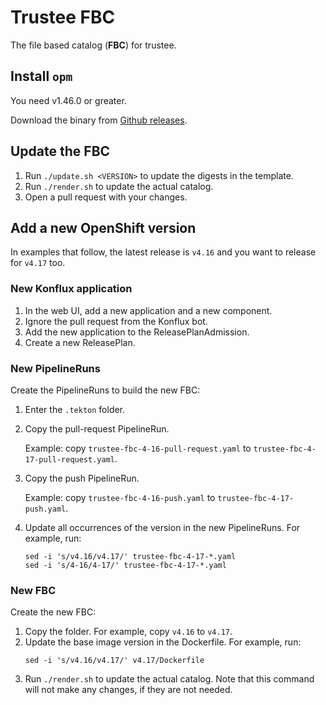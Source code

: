 # Trustee FBC

The file based catalog (**FBC**) for trustee.


## Install `opm`

You need v1.46.0 or greater.

Download the binary from [Github releases](https://github.com/operator-framework/operator-registry/releases).


## Update the FBC

1. Run `./update.sh <VERSION>` to update the digests in the template.
1. Run `./render.sh` to update the actual catalog.
1. Open a pull request with your changes.


## Add a new OpenShift version

In examples that follow, the latest release is `v4.16` and you want to release for `v4.17` too.

### New Konflux application

1. In the web UI, add a new application and a new component.
1. Ignore the pull request from the Konflux bot.
1. Add the new application to the ReleasePlanAdmission.
1. Create a new ReleasePlan.

### New PipelineRuns

Create the PipelineRuns to build the new FBC:
1. Enter the `.tekton` folder.
1. Copy the pull-request PipelineRun.

   Example: copy `trustee-fbc-4-16-pull-request.yaml` to `trustee-fbc-4-17-pull-request.yaml`.

1. Copy the push PipelineRun.

   Example: copy `trustee-fbc-4-16-push.yaml` to `trustee-fbc-4-17-push.yaml`.

1. Update all occurrences of the version in the new PipelineRuns. For example, run:
   ```
   sed -i 's/v4.16/v4.17/' trustee-fbc-4-17-*.yaml
   sed -i 's/4-16/4-17/' trustee-fbc-4-17-*.yaml
   ```

### New FBC

Create the new FBC:
1. Copy the folder. For example, copy `v4.16` to `v4.17`.
1. Update the base image version in the Dockerfile. For example, run:
   ```
   sed -i 's/v4.16/v4.17/' v4.17/Dockerfile
   ```
1. Run `./render.sh` to update the actual catalog. Note that this command will not make any changes, if they are not needed.
